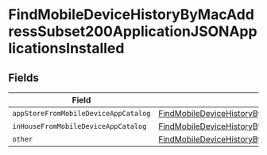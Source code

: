 # FindMobileDeviceHistoryByMacAddressSubset200ApplicationJSONApplicationsInstalled


## Fields

| Field                                                                                                                                                                                                                                                               | Type                                                                                                                                                                                                                                                                | Required                                                                                                                                                                                                                                                            | Description                                                                                                                                                                                                                                                         |
| ------------------------------------------------------------------------------------------------------------------------------------------------------------------------------------------------------------------------------------------------------------------- | ------------------------------------------------------------------------------------------------------------------------------------------------------------------------------------------------------------------------------------------------------------------- | ------------------------------------------------------------------------------------------------------------------------------------------------------------------------------------------------------------------------------------------------------------------- | ------------------------------------------------------------------------------------------------------------------------------------------------------------------------------------------------------------------------------------------------------------------- |
| `appStoreFromMobileDeviceAppCatalog`                                                                                                                                                                                                                                | [FindMobileDeviceHistoryByMacAddressSubset200ApplicationJSONApplicationsInstalledAppStoreFromMobileDeviceAppCatalog](../../models/operations/findmobiledevicehistorybymacaddresssubset200applicationjsonapplicationsinstalledappstorefrommobiledeviceappcatalog.md) | :heavy_minus_sign:                                                                                                                                                                                                                                                  | N/A                                                                                                                                                                                                                                                                 |
| `inHouseFromMobileDeviceAppCatalog`                                                                                                                                                                                                                                 | [FindMobileDeviceHistoryByMacAddressSubset200ApplicationJSONApplicationsInstalledInHouseFromMobileDeviceAppCatalog](../../models/operations/findmobiledevicehistorybymacaddresssubset200applicationjsonapplicationsinstalledinhousefrommobiledeviceappcatalog.md)   | :heavy_minus_sign:                                                                                                                                                                                                                                                  | N/A                                                                                                                                                                                                                                                                 |
| `other`                                                                                                                                                                                                                                                             | [FindMobileDeviceHistoryByMacAddressSubset200ApplicationJSONApplicationsInstalledOther](../../models/operations/findmobiledevicehistorybymacaddresssubset200applicationjsonapplicationsinstalledother.md)                                                           | :heavy_minus_sign:                                                                                                                                                                                                                                                  | N/A                                                                                                                                                                                                                                                                 |